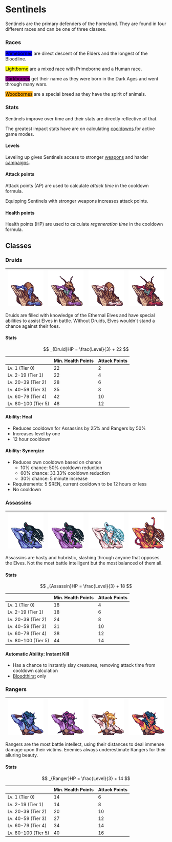 # Sentinels

Sentinels are the primary defenders of the homeland. They are found in four different races and can be one of three classes.

### Races

<mark style="background-color:blue;">Primebornes</mark> are direct descent of the Elders and the longest of the Bloodline.

<mark style="background-color:yellow;">Lightborne</mark> are a mixed race with Primeborne and a Human race.

<mark style="background-color:purple;">Darkbornes</mark> get their name as they were born in the Dark Ages and went through many wars.

<mark style="background-color:orange;">Woodbornes</mark> are a special breed as they have the spirit of animals.

### Stats

Sentinels improve over time and their stats are directly reflective of that.

The greatest impact stats have are on calculating [cooldowns ](cooldowns.md)for active game modes.

#### **Levels**

Leveling up gives Sentinels access to stronger [weapons](weapons.md) and harder [campaigns](../archived/campaigns.md).

#### Attack points

Attack points (AP) are used to calculate _attack time_ in the cooldown formula.

Equipping Sentinels with stronger weapons increases attack points.

#### Health points

Health points (HP) are used to calculate _regeneration time_ in the cooldown formula.

## Classes

### Druids

| ![](../.gitbook/assets/druid.png) | ![](../.gitbook/assets/druid-dark.png) | ![](../.gitbook/assets/druid-light.png) | ![](../.gitbook/assets/druid-wood.png) |
| --------------------------------- | -------------------------------------- | --------------------------------------- | -------------------------------------- |

Druids are filled with knowledge of the Ethernal Elves and have special abilities to assist Elves in battle. Without Druids, Elves wouldn't stand a chance against their foes.

#### Stats

$$
_{Druid}HP = \frac{Level}{3} + 22
$$

<table><thead><tr><th></th><th data-type="number">Min. Health Points</th><th data-type="number">Attack Points</th></tr></thead><tbody><tr><td>Lv. 1 (Tier 0)</td><td>22</td><td>2</td></tr><tr><td>Lv. 2-19 (Tier 1)</td><td>22</td><td>4</td></tr><tr><td>Lv. 20-39 (Tier 2)</td><td>28</td><td>6</td></tr><tr><td>Lv. 40-59 (Tier 3)</td><td>35</td><td>8</td></tr><tr><td>Lv. 60-79 (Tier 4)</td><td>42</td><td>10</td></tr><tr><td>Lv. 80-100 (Tier 5)</td><td>48</td><td>12</td></tr></tbody></table>

#### Ability: Heal

* Reduces cooldown for Assassins by 25% and Rangers by 50%
* Increases level by one
* 12 hour cooldown

#### Ability: Synergize

* Reduces own cooldown based on chance
  * 10% chance: 50% cooldown reduction
  * 60% chance: 33.33% cooldown reduction
  * 30% chance: 5 minute increase
* Requirements: 5 $REN, current cooldown to be 12 hours or less
* No cooldown

### Assassins

| ![](../.gitbook/assets/assassin-prime.png) | ![](../.gitbook/assets/assassin-dark.png) | ![](../.gitbook/assets/assassin-light.png) | ![](../.gitbook/assets/assassin-wood.png) |
| ------------------------------------------ | ----------------------------------------- | ------------------------------------------ | ----------------------------------------- |

Assassins are hasty and hubristic, slashing through anyone that opposes the Elves. Not the most battle intelligent but the most balanced of them all.

#### Stats

$$
_{Assassin}HP = \frac{Level}{3} + 18
$$

<table><thead><tr><th></th><th data-type="number">Min. Health Points</th><th data-type="number">Attack Points</th></tr></thead><tbody><tr><td>Lv. 1 (Tier 0)</td><td>18</td><td>4</td></tr><tr><td>Lv. 2-19 (Tier 1)</td><td>18</td><td>6</td></tr><tr><td>Lv. 20-39 (Tier 2)</td><td>24</td><td>8</td></tr><tr><td>Lv. 40-59 (Tier 3)</td><td>31</td><td>10</td></tr><tr><td>Lv. 60-79 (Tier 4)</td><td>38</td><td>12</td></tr><tr><td>Lv. 80-100 (Tier 5)</td><td>44</td><td>14</td></tr></tbody></table>

#### Automatic Ability: Instant Kill

* Has a chance to instantly slay creatures, removing attack time from cooldown calculation
* [Bloodthirst](../sentinels-game-play/bloodthirst.md) only

### Rangers

| ![](../.gitbook/assets/ranger-prime.png) | ![](../.gitbook/assets/ranger-dark.png) | ![](../.gitbook/assets/ranger-light.png) | ![](../.gitbook/assets/ranger-wood.png) |
| ---------------------------------------- | --------------------------------------- | ---------------------------------------- | --------------------------------------- |

Rangers are the most battle intellect, using their distances to deal immense damage upon their victims. Enemies always underestimate Rangers for their alluring beauty.

#### Stats

$$
_{Ranger}HP = \frac{Level}{3} + 14
$$

<table><thead><tr><th></th><th data-type="number">Min. Health Points</th><th data-type="number">Attack Points</th></tr></thead><tbody><tr><td>Lv. 1 (Tier 0)</td><td>14</td><td>6</td></tr><tr><td>Lv. 2-19 (Tier 1)</td><td>14</td><td>8</td></tr><tr><td>Lv. 20-39 (Tier 2)</td><td>20</td><td>10</td></tr><tr><td>Lv. 40-59 (Tier 3)</td><td>27</td><td>12</td></tr><tr><td>Lv. 60-79 (Tier 4)</td><td>34</td><td>14</td></tr><tr><td>Lv. 80-100 (Tier 5)</td><td>40</td><td>16</td></tr></tbody></table>

